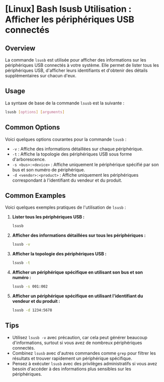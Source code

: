 # [Linux] Bash lsusb Utilisation : Afficher les périphériques USB connectés

## Overview
La commande `lsusb` est utilisée pour afficher des informations sur les périphériques USB connectés à votre système. Elle permet de lister tous les périphériques USB, d'afficher leurs identifiants et d'obtenir des détails supplémentaires sur chacun d'eux.

## Usage
La syntaxe de base de la commande `lsusb` est la suivante :

```bash
lsusb [options] [arguments]
```

## Common Options
Voici quelques options courantes pour la commande `lsusb` :

- `-v` : Affiche des informations détaillées sur chaque périphérique.
- `-t` : Affiche la topologie des périphériques USB sous forme d'arborescence.
- `-s <bus>:<device>` : Affiche uniquement le périphérique spécifié par son bus et son numéro de périphérique.
- `-d <vendor>:<product>` : Affiche uniquement les périphériques correspondant à l'identifiant du vendeur et du produit.

## Common Examples
Voici quelques exemples pratiques de l'utilisation de `lsusb` :

1. **Lister tous les périphériques USB :**
   ```bash
   lsusb
   ```

2. **Afficher des informations détaillées sur tous les périphériques :**
   ```bash
   lsusb -v
   ```

3. **Afficher la topologie des périphériques USB :**
   ```bash
   lsusb -t
   ```

4. **Afficher un périphérique spécifique en utilisant son bus et son numéro :**
   ```bash
   lsusb -s 001:002
   ```

5. **Afficher un périphérique spécifique en utilisant l'identifiant du vendeur et du produit :**
   ```bash
   lsusb -d 1234:5678
   ```

## Tips
- Utilisez `lsusb -v` avec précaution, car cela peut générer beaucoup d'informations, surtout si vous avez de nombreux périphériques connectés.
- Combinez `lsusb` avec d'autres commandes comme `grep` pour filtrer les résultats et trouver rapidement un périphérique spécifique.
- Pensez à exécuter `lsusb` avec des privilèges administratifs si vous avez besoin d'accéder à des informations plus sensibles sur les périphériques.